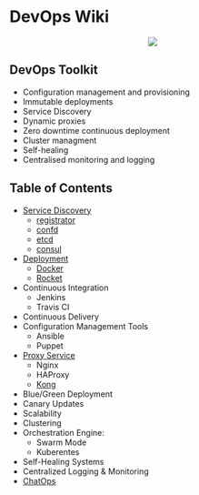 # DevOps Wiki

<div align="center">
<img src="https://devops.com/wp-content/uploads/2016/02/images.jpeg">
</div>

## DevOps Toolkit

- Configuration management and provisioning
- Immutable deployments
- Service Discovery
- Dynamic proxies
- Zero downtime continuous deployment
- Cluster managment
- Self-healing
- Centralised monitoring and logging

## Table of Contents

- <a href="service-discovery/README.md">Service Discovery</a>
	- <a href="service-discovery/registrator/README.me">registrator</a>
	- <a href="service-discovery/confd/README.md">confd</a>
	- <a href="service-discovery/etcd/README.md">etcd</a>
	- <a href="service-discovery/consul/README.md">consul</a>
- <a href="deployment/README.md">Deployment</a>
	- <a href="deployment/docker/README.md">Docker</a>
	- <a href="deployment/rocket/README.md">Rocket</a>
- Continuous Integration
    - Jenkins
    - Travis CI
- Continuous Delivery
- Configuration Management Tools
    - Ansible
    - Puppet
- <a href="proxy-service/README.md">Proxy Service</a>
	- Nginx
	- HAProxy
  - <a href="proxy-service/kong/README.md">Kong</a>
- Blue/Green Deployment
- Canary Updates
- Scalability
- Clustering
- Orchestration Engine:
	- Swarm Mode
	- Kuberentes
- Self-Healing Systems
- Centralized Logging & Monitoring
- <a href="chatops/README.md">ChatOps</a>
